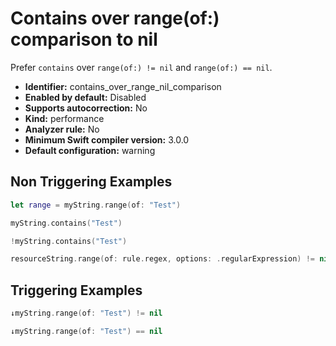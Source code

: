 # Contains over range(of:) comparison to nil

Prefer `contains` over `range(of:) != nil` and `range(of:) == nil`.

* **Identifier:** contains_over_range_nil_comparison
* **Enabled by default:** Disabled
* **Supports autocorrection:** No
* **Kind:** performance
* **Analyzer rule:** No
* **Minimum Swift compiler version:** 3.0.0
* **Default configuration:** warning

## Non Triggering Examples

```swift
let range = myString.range(of: "Test")
```

```swift
myString.contains("Test")
```

```swift
!myString.contains("Test")
```

```swift
resourceString.range(of: rule.regex, options: .regularExpression) != nil
```

## Triggering Examples

```swift
↓myString.range(of: "Test") != nil
```

```swift
↓myString.range(of: "Test") == nil
```